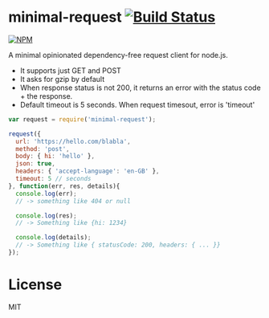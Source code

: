 minimal-request [![Build Status](https://secure.travis-ci.org/matteofigus/minimal-request.png?branch=master)](http://travis-ci.org/matteofigus/minimal-request)
===============

[![NPM](https://nodei.co/npm/minimal-request.png?downloads=true)](https://npmjs.org/package/minimal-request)

A minimal opinionated dependency-free request client for node.js. 

* It supports just GET and POST
* It asks for gzip by default
* When response status is not 200, it returns an error with the status code + the response.
* Default timeout is 5 seconds. When request timesout, error is 'timeout'

```js
var request = require('minimal-request');

request({
  url: 'https://hello.com/blabla',
  method: 'post',
  body: { hi: 'hello' },
  json: true,
  headers: { 'accept-language': 'en-GB' },
  timeout: 5 // seconds
}, function(err, res, details){
  console.log(err);
  // -> something like 404 or null

  console.log(res);
  // -> Something like {hi: 1234}

  console.log(details);
  // -> Something like { statusCode: 200, headers: { ... }}
});
```

# License
MIT